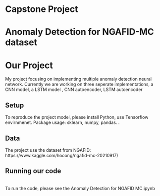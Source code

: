 # Capstone Project
# Anomaly Detection for NGAFID-MC dataset

<h1> Our Project
</h1>

<p> My project focusing on implementing multiple anomaly detection neural network. Currently we are working on three seperate implementations, a CNN model, a LSTM model , CNN autoencoder, LSTM autoencoder

<h2>Setup
</h2>
<p> To reproduce the project model, please install Python, use Tensorflow envirnmenet. Package usage: sklearn, numpy, pandas. .
  
<h2>Data
</h2>
<p> The project use the dataset from NGAFID: https://www.kaggle.com/hooong/ngafid-mc-20210917) 

<h2> Running our code
</h2>
<p> <br />
To run the code, please see the Anomaly Detection for NGAFID MC.ipynb

